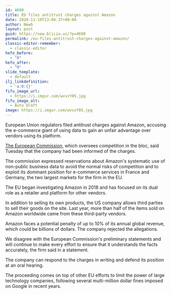 ```yaml
---
id: 4690
title: EU files antitrust charges against Amazon
date: 2020-11-10T13:04:37+00:00
author: Newb
layout: post
guid: https://new.blicio.us/?p=4690
permalink: /eu-files-antitrust-charges-against-amazon/
classic-editor-remember:
  - classic-editor
hefo_before:
  - "0"
hefo_after:
  - "0"
slide_template:
  - default
ilj_linkdefinition:
  - 'a:0:{}'
fifu_image_url:
  - https://i.imgur.com/wvvzY05.jpg
fifu_image_alt:
  - Auto Draft
image: https://i.imgur.com/wvvzY05.jpg
---
```

European Union regulators filed antitrust charges against Amazon, accusing the e-commerce giant of using data to gain an unfair advantage over vendors using its platform.

[The European Commission](https://ec.europa.eu/commission/presscorner/detail/en/ip_20_2077), which oversees competition in the bloc, said Tuesday that the company had been informed of the charges.

The commission expressed reservations about Amazon's systematic use of non-public business data to avoid the normal risks of competition and to exploit its dominant position for e-commerce services in France and Germany, the two largest markets for the firm in the EU.

The EU began investigating Amazon in 2018 and has focused on its dual role as a retailer and platform for other vendors.

In addition to selling its own products, the US company allows third parties to sell their goods on the site. Last year, more than half of the items sold on Amazon worldwide came from these third-party vendors.

Amazon faces a potential penalty of up to 10% of its annual global revenue, which could be billions of dollars. The company rejected the allegations.

We disagree with the European Commission's preliminary statements and will continue to make every effort to ensure that it understands the facts accurately, the firm said in a statement.

The company can respond to the charges in writing and defend its position at an oral hearing.

The proceeding comes on top of other EU efforts to limit the power of large technology companies, following several multi-million dollar fines imposed on Google in recent years.